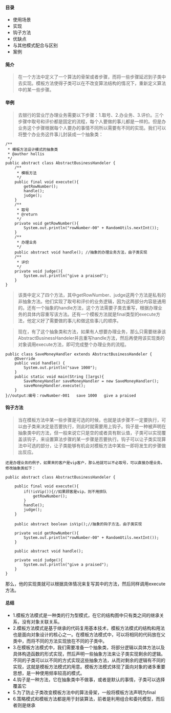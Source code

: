 
#### 目录

- 使用场景
- 实现
- 钩子方法
- 优缺点
- 与其他模式配合与区别
- 案例


#### 简介
 
  > 在一个方法中定义了一个算法的骨架或者步骤，而将一些步骤延迟到子类中去实现。模板方法使得子类可以在不改变算法结构的情况下，重新定义算法中的某一些步骤。

#### 举例
> 去银行的营业厅办理业务需要以下步骤：1.取号、2.办业务、3.评价。三个步骤中取号和评价都是固定的流程，每个人要做的事儿都是一样的。但是办业务这个步骤根据每个人要办的事情不同所以需要有不同的实现。我们可以将整个办业务这件事儿封装成一个抽象类：


```
/**
 * 模板方法设计模式的抽象类
 * @author hollis
 */
public abstract class AbstractBusinessHandeler {
    /**
     * 模板方法
     */
    public final void execute(){
        getRowNumber();
        handle();
        judge();
    }
    /**
     * 取号
     * @return
     */
    private void getRowNumber(){
        System.out.println("rowNumber-00" + RandomUtils.nextInt());
    }
    /**
     * 办理业务
     */
    public abstract void handle(); //抽象的办理业务方法，由子类实现
    /**
     * 评价
     */
    private void judge(){
        System.out.println("give a praised");
    }
}
```

> 该类中定义了四个方法，其中getRowNumber、judge这两个方法是私有的非抽象方法。他们实现了取号和评价的业务逻辑，因为这两部分内容是通用的。还有一个抽象的handle方法，这个方法需要子类去重写，根据办理业务的具体内容重写该方法。还有一个模板方法就是final类型的execute方法，他定义好了需要做的事儿和做这些事儿的顺序。

 > 现在，有了这个抽象类和方法，如果有人想要办理业务，那么只需要继承该AbstractBusinessHandeler并且重写handle方法，然后再使用该实现类的对象调用execute方法，即可完成整个办理业务的流程。


```
public class SaveMoneyHandler extends AbstractBusinessHandeler {
    @Override
    public void handle() {
        System.out.println("save 1000");
    }
    public static void main(String []args){
        SaveMoneyHandler saveMoneyHandler = new SaveMoneyHandler();
        saveMoneyHandler.execute();
    }
}//output:编号：rowNumber-001   save 1000   give a praised
```



#### 钩子方法
> 当在模板方法中某一些步骤是可选的时候，也就是该步骤不一定要执行，可以由子类来决定是否要执行，则此时就需要用上钩子。钩子是一种被声明在抽象类中的方法，但一般来说它只是空的或者具有默认值，子类可以实现覆盖该钩子，来设置算法步骤的某一步骤是否要执行。钩子可以让子类实现算法中可选的部分，让子类能够有机会对模板方法中某些一即将发生的步骤做出反应。


```
还是办理业务的例子，如果来的客户是vip客户，那么他就可以不必取号，可以直接办理业务。 修改抽象类如下：

public abstract class AbstractBusinessHandeler {

    public final void execute(){
        if(!isVip()){//如果顾客是vip，则不用排队
            getRowNumber();
        }
        handle();
        judge();
    }

    public abstract boolean isVip();//抽象的钩子方法，由子类实现

    private void getRowNumber(){
        System.out.println("rowNumber-00" + RandomUtils.nextInt());
    }

    public abstract void handle(); 

    private void judge(){
        System.out.println("give a praised");
    }
}
```

那么，他的实现类就可以根据具体情况来复写其中的方法，然后同样调用execute方法。

#### 总结
- 1.模板方法模式是一种类的行为型模式，在它的结构图中只有类之间的继承关系，没有对象关联关系。
- 2.模板方法模式是基于继承的代码复用基本技术，模板方法模式的结构和用法也是面向对象设计的核心之一。在模板方法模式中，可以将相同的代码放在父类中，而将不同的方法实现放在不同的子类中。
- 3.在模板方法模式中，我们需要准备一个抽象类，将部分逻辑以具体方法以及具体构造函数的形式实现，然后声明一些抽象方法来让子类实现剩余的逻辑。不同的子类可以以不同的方式实现这些抽象方法，从而对剩余的逻辑有不同的实现，这就是模板方法模式的用意。模板方法模式体现了面向对象的诸多重要思想，是一种使用频率较高的模式。
- 4.钩子是一种方法，它在抽象类中不做事，或者是默认的事情，子类可以选择覆盖它
- 5.为了防止子类改变模板方法中的算法骨架，一般将模板方法声明为final
- 6.策略模式和模板方法都是用于封装算法，前者是利用组合和委托模型，而后者则是继承
